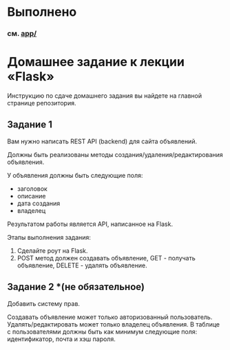 # Выполнено

### см. [app/](app/) 

# Домашнее задание к лекции «Flask»

Инструкцию по сдаче домашнего задания вы найдете на главной странице репозитория. 

## Задание 1

Вам нужно написать REST API (backend) для сайта объявлений.

Должны быть реализованы методы создания/удаления/редактирования объявления.    

У объявления должны быть следующие поля: 
- заголовок
- описание
- дата создания
- владелец

Результатом работы является API, написанное на Flask.

Этапы выполнения задания:

1. Сделайте роут на Flask.
2. POST метод должен создавать объявление, GET - получать объявление, DELETE - удалять объявление.

## Задание 2 *(не обязательное)

Добавить систему прав.

Создавать объявление может только авторизованный пользователь.
Удалять/редактировать может только владелец объявления.
В таблице с пользователями должны быть как минимум следующие поля: идентификатор, почта и хэш пароля.

